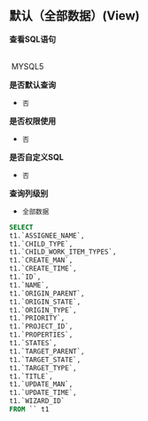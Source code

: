 ## 默认（全部数据）(View) <!-- {docsify-ignore-all} -->



<p class="panel-title"><b>查看SQL语句</b></p>
<br>

<el-row>
&nbsp;<el-tag @click="MYSQL5 = true">MYSQL5</el-tag>
</el-row>

<br>
<p class="panel-title"><b>是否默认查询</b></p>

* `否`

<p class="panel-title"><b>是否权限使用</b></p>

* `否`

<p class="panel-title"><b>是否自定义SQL</b></p>

* `否`

<p class="panel-title"><b>查询列级别</b></p>

* `全部数据`






<el-dialog v-model="MYSQL5" title="MYSQL5">

```sql
SELECT
t1.`ASSIGNEE_NAME`,
t1.`CHILD_TYPE`,
t1.`CHILD_WORK_ITEM_TYPES`,
t1.`CREATE_MAN`,
t1.`CREATE_TIME`,
t1.`ID`,
t1.`NAME`,
t1.`ORIGIN_PARENT`,
t1.`ORIGIN_STATE`,
t1.`ORIGIN_TYPE`,
t1.`PRIORITY`,
t1.`PROJECT_ID`,
t1.`PROPERTIES`,
t1.`STATES`,
t1.`TARGET_PARENT`,
t1.`TARGET_STATE`,
t1.`TARGET_TYPE`,
t1.`TITLE`,
t1.`UPDATE_MAN`,
t1.`UPDATE_TIME`,
t1.`WIZARD_ID`
FROM `` t1 


```

</el-dialog>

<script>
 const { createApp } = Vue
  createApp({
    data() {
      return {
                MYSQL5 : false
        
      }
    },
    methods: {
    }
  }).use(ElementPlus).mount('#app')
</script>